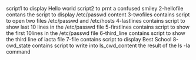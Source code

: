 script1 to display Hello world
script2 to prnt a confused smiley
2-hellofile contans the script to display /etc/passwd content
3-twofiles contains script to open two files /etc/passwd and /etc/hosts
4-lastlines contains script to show last 10 lines in the /etc/passwd file
5-firstlines contains script to show the first 10lines in the /etc/passwd file
6-third_line contains script to show the third line of iacta file
7-file contains script to display Best School
8-cwd_state contains script to write into ls_cwd_content the result of the ls -la command
